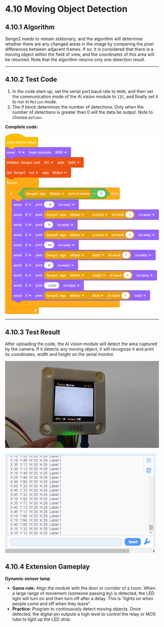 # 4.10 Moving Object Detection

## 4.10.1 Algorithm

Sengo2 needs to remain stationary, and the algorithm will determine whether there are any changed areas in the image by comparing the pixel differences between adjacent frames. If so, it is considered that there is a moving object within the field of view, and the coordinates of this area will be returned. Note that the algorithm returns only one detection result.

----------------

## 4.10.2 Test Code

1. In the code start-up, set the serial port baud rate to `9600`, and then set the communication mode of the AI vision module to `I2C`, and finally set it to run in `Motion` mode.
2. The if block determines the number of detections. Only when the number of detections is greater than 0 will the data be output. Note to choose `motion`.

**Complete code:**

![a68](./media/a68.png)

-----

## 4.10.3 Test Result

After uploading the code, the AI vision module will detect the area captured by the camera. If it detects any moving object, it will recognize it and print its coordinates, width and height on the serial monitor.

![a104](./media/a104.gif)

![](./media/a69.png)

## 4.10.4 Extension Gameplay

**Dynamic sensor lamp**

- **Game rule:** Align the module with the door or corridor of a room. When a large range of movement (someone passing by) is detected, the LED light will turn on and then turn off after a delay. This is “lights on when people come and off when they leave”.
- **Practice:** Program to continuously detect moving objects. Once detected, the digital pin outputs a high level to control the relay or MOS tube to light up the LED strip.